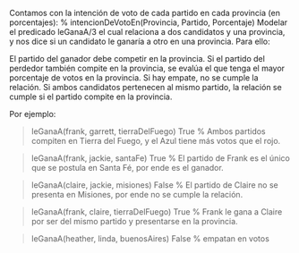 Contamos con la intención de voto de cada partido en cada provincia (en porcentajes): 
% intencionDeVotoEn(Provincia, Partido, Porcentaje)
Modelar el predicado leGanaA/3 el cual relaciona a dos candidatos y una provincia, y nos dice si un candidato le ganaría a otro en una provincia. Para ello:

El partido del ganador debe competir en la provincia. 
Si el partido del perdedor también compite en la provincia, se evalúa el que tenga el mayor porcentaje de votos en la provincia. Si hay empate, no se cumple la relación.
Si ambos candidatos pertenecen al mismo partido, la relación se cumple si el partido compite en la provincia. 

Por ejemplo:

> leGanaA(frank, garrett, tierraDelFuego)
> True 
> % Ambos partidos compiten en Tierra del Fuego, y el Azul tiene más votos que el rojo.

> leGanaA(frank, jackie, santaFe)
> True
> % El partido de Frank es el único que se postula en Santa Fé, por ende es el ganador.

> leGanaA(claire, jackie, misiones)
> False
> % El partido de Claire no se presenta en Misiones, por ende no se cumple la relación.

> leGanaA(frank, claire, tierraDelFuego)
> True
> % Frank le gana a Claire por ser del mismo partido y presentarse en la provincia. 

> leGanaA(heather, linda, buenosAires)
> False 
> % empatan en votos
